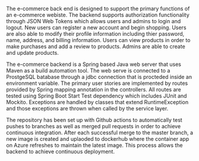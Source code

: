 The e-commerce back end is designed to support the primary functions of an e-commerce webiste. The backend supports authorization functionality through JSON Web Tokens which allows users and admins to login and logout. New users can register a new account and begin shopping. Users are also able to modify their profile information including thier password, name, address, and billing information. Users can view products in order to make purchases and add a review to products. Admins are able to create and update products. 

The e-commerce backend is a Spring based Java web server that uses Maven as a build automation tool. The web serve is connected to a ProstgeSQL batabase through a jdbc connection that is procteded inside an environment variable. The primary user stories are implemented by routes provided by Spring mapping annotation in the controllers. All routes are tested using Spring Boot Start Test dependency which includes JUnit and Mockito. Exceptions are handled by classes that extend RuntimeException and those exceptions are thrown when called by the service layer. 

The repository has been set up with Github actions to automatically test pushes to branches as well as merged pull requests in order to achieve continuous integration. After each successful merge to the master branch, a new image is created and uplaoded to dockerhub where the container app on Azure refreshes to maintain the latest image. This process allows the backend to achieve continuous deployment.

